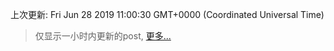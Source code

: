 
  
 上次更新: Fri Jun 28 2019 11:00:30 GMT+0000 (Coordinated Universal Time) 

 > 仅显示一小时内更新的post, [更多...](screenshots/)
  